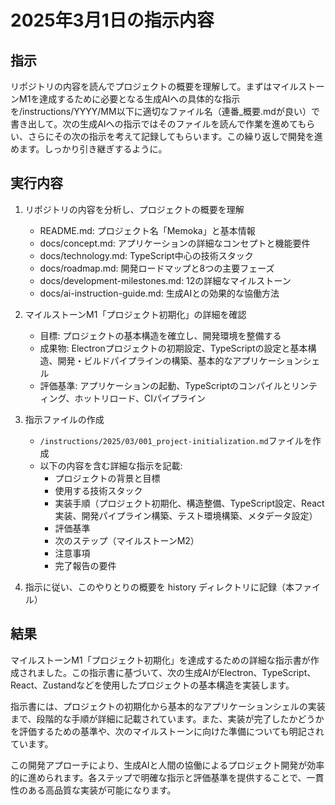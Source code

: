 # 2025年3月1日の指示内容

## 指示

リポジトリの内容を読んでプロジェクトの概要を理解して。まずはマイルストーンM1を達成するために必要となる生成AIへの具体的な指示を/instructions/YYYY/MM以下に適切なファイル名（連番_概要.mdが良い）で書き出して。次の生成AIへの指示ではそのファイルを読んで作業を進めてもらい、さらにその次の指示を考えて記録してもらいます。この繰り返しで開発を進めます。しっかり引き継ぎするように。

## 実行内容

1. リポジトリの内容を分析し、プロジェクトの概要を理解
   - README.md: プロジェクト名「Memoka」と基本情報
   - docs/concept.md: アプリケーションの詳細なコンセプトと機能要件
   - docs/technology.md: TypeScript中心の技術スタック
   - docs/roadmap.md: 開発ロードマップと8つの主要フェーズ
   - docs/development-milestones.md: 12の詳細なマイルストーン
   - docs/ai-instruction-guide.md: 生成AIとの効果的な協働方法

2. マイルストーンM1「プロジェクト初期化」の詳細を確認
   - 目標: プロジェクトの基本構造を確立し、開発環境を整備する
   - 成果物: Electronプロジェクトの初期設定、TypeScriptの設定と基本構造、開発・ビルドパイプラインの構築、基本的なアプリケーションシェル
   - 評価基準: アプリケーションの起動、TypeScriptのコンパイルとリンティング、ホットリロード、CIパイプライン

3. 指示ファイルの作成
   - `/instructions/2025/03/001_project-initialization.md`ファイルを作成
   - 以下の内容を含む詳細な指示を記載:
     - プロジェクトの背景と目標
     - 使用する技術スタック
     - 実装手順（プロジェクト初期化、構造整備、TypeScript設定、React実装、開発パイプライン構築、テスト環境構築、メタデータ設定）
     - 評価基準
     - 次のステップ（マイルストーンM2）
     - 注意事項
     - 完了報告の要件

4. 指示に従い、このやりとりの概要を history ディレクトリに記録（本ファイル）

## 結果

マイルストーンM1「プロジェクト初期化」を達成するための詳細な指示書が作成されました。この指示書に基づいて、次の生成AIがElectron、TypeScript、React、Zustandなどを使用したプロジェクトの基本構造を実装します。

指示書には、プロジェクトの初期化から基本的なアプリケーションシェルの実装まで、段階的な手順が詳細に記載されています。また、実装が完了したかどうかを評価するための基準や、次のマイルストーンに向けた準備についても明記されています。

この開発アプローチにより、生成AIと人間の協働によるプロジェクト開発が効率的に進められます。各ステップで明確な指示と評価基準を提供することで、一貫性のある高品質な実装が可能になります。
